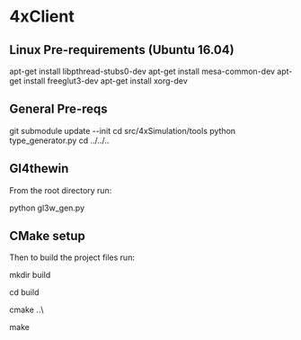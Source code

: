 # 4xClient 

## Linux Pre-requirements (Ubuntu 16.04)
apt-get install libpthread-stubs0-dev
apt-get install mesa-common-dev
apt-get install freeglut3-dev
apt-get install xorg-dev

## General Pre-reqs
git submodule update --init
cd src/4xSimulation/tools
python type_generator.py
cd ../../..

## Gl4thewin
From the root directory run:

python gl3w_gen.py

## CMake setup
Then to build the project files run:

mkdir build

cd build

cmake ..\

make
